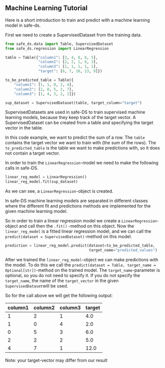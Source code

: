 ## Machine Learning Tutorial

Here is a short introduction to train and predict with a machine learning model in safe-ds.

First we need to create a SupervisedDataset from the training data.

```python
from safe_ds.data import Table, SupervisedDataset
from safe_ds.regression import LinearRegression

table = Table({"column1": [3, 4, 8, 6, 5],
               "column2": [2, 2, 1, 6, 3],
               "column3": [1, 1, 1, 1, 1],
               "target": [6, 7, 10, 13, 9]})

to_be_predicted_table = Table({
    "column1": [1, 1, 0, 2, 4],
    "column2": [2, 0, 5, 2, 7],
    "column3": [1, 4, 3, 2, 1]})

sup_dataset = SupervisedDataset(table, target_column="target")
```

SupervisedDatasets are used in safe-DS to train supervised machine learning models, because they keep track of the target
vector. A SupervisedDataset can be created from a table and specifying the target vector in the table.

In this code example, we want to predict the sum of a row. The ```table``` contains the target vector we want to
train with (the sum of the rows). The ```to_predicted_table``` is the table we want to make predictions with, so it
does not contain a target vector.

In order to train the ```LinearRegression```-model we need to make the following calls in safe-DS.

```python
linear_reg_model = LinearRegression()
linear_reg_model.fit(sup_dataset)
```

As we can see, a ```LinearRegression```-object is created.

In safe-DS machine learning models are separated in different classes where the different fit and predictions methods
are implemented for the given machine learning model.

So in order to train a linear regression model we create a ```LinearRegression```-object and call then the ```.fit()```
-method on this object. Now the ```linear_reg_model``` is a fitted linear regression model, and we can call
the ```predict(dataset = SupervisedDataset)```-method on this model.

```python
prediction = linear_reg_model.predict(dataset=to_be_predicted_table,
                                      target_name="predicted_values")
```

After we trained the ```linear_reg_model```-object we can make predictions with the model. To do this we call the
```predict(dataset = Table, target_name = Optional[str])```-method on the trained model. The ```target_name```-parameter
is optional, so you do not need to specify it. If you do not specify the ```target_name```, the name of
the ```target_vector``` in the given ```SupervisedDataset```will be used.

So for the call above we will get the following output:

| column1 | column2 | column3 | target |
|---------|---------|---------|--------|
| 1       | 2       | 1       | 4.0    |
| 1       | 0       | 4       | 2.0    |
| 0       | 5       | 3       | 6.0    |
| 2       | 2       | 2       | 5.0    |
| 4       | 7       | 1       | 12.0   |

Note: your target-vector may differ from our result





